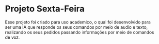 # Projeto Sexta-Feira
Esse projeto foi criado para  uso academico, o qual foi desenvolvido para ser uma IA que responde os seus comandos por meio de audio e texto, realizando os seus pedidos passando informações por meio de comandos de voz.
